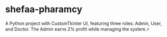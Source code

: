 # shefaa-pharamcy
 A Python project with CustomTkinter UI, featuring three roles: Admin, User, and Doctor. The Admin earns 2% profit while managing the system.⚡
